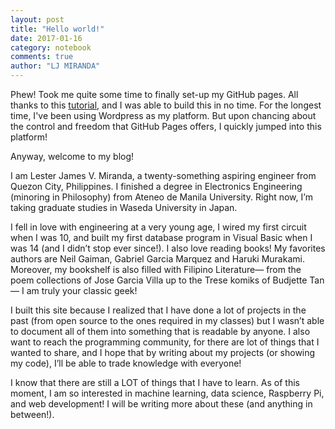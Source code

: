 ```yaml
---
layout: post
title: "Hello world!"
date: 2017-01-16
category: notebook
comments: true
author: "LJ MIRANDA"
---
```


Phew! Took me quite some time to finally set-up my GitHub pages. All thanks to this [tutorial](http://jmcglone.com/guides/github-pages/), and I was
able to build this in no time. For the longest time, I've been using Wordpress as my platform. But upon chancing about the control and freedom that
GitHub Pages offers, I quickly jumped into this platform!

Anyway, welcome to my blog! 

I am Lester James V. Miranda, a twenty-something aspiring engineer from Quezon City, Philippines. I finished a degree in Electronics Engineering 
(minoring in Philosophy) from Ateneo de Manila University. Right now, I’m taking graduate studies in Waseda University in Japan.

I fell in love with engineering at a very young age, I wired my first circuit when I was 10, and built my first database program in Visual Basic 
when I was 14 (and I didn’t stop ever since!). I also love reading books! My favorites authors are Neil Gaiman, Gabriel Garcia Marquez and Haruki Murakami. Moreover, my bookshelf is 
also filled with Filipino Literature— from the poem collections of Jose Garcia Villa up to the Trese komiks of Budjette Tan— I am truly your classic geek!

I built this site because I realized that I have done a lot of projects in the past (from open source to the ones required in my classes) 
but I wasn’t able to document all of them into something that is readable by anyone. I also want to reach the programming community, 
for there are lot of things that I wanted to share, and I hope that by writing about my projects (or showing my code), I’ll be able 
to trade knowledge with everyone!

I know that there are still a LOT of things that I have to learn. As of this moment, I am so interested in machine learning, 
data science, Raspberry Pi, and web development! I will be writing more about these (and anything in between!).
